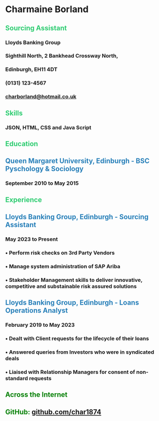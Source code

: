 # Charmaine Borland
## <span style="color:#2ECC71;"> Sourcing Assistant </span>
### Lloyds Banking Group
### Sighthill North, 2 Bankhead Crossway North,
### Edinburgh, EH11 4DT
### (0131) 123-4567
### charborland@hotmail.co.uk
## <span style="color:#2ECC71;"> Skills </span>
### JSON, HTML, CSS and Java Script
## <span style="color:#2ECC71;"> Education </span>
## <span style="color:#2980B9;"> Queen Margaret University, Edinburgh - BSC Pyschology & Sociology </span>
### September 2010 to May 2015
## <span style="color:#2ECC71;"> Experience </span>
## <span style="color:2980B9;"> Lloyds Banking Group, Edinburgh - Sourcing Assistant </span>
### May 2023 to Present 
### • Perform risk checks on 3rd Party Vendors
### • Manage system administration of SAP Ariba
### • Stakeholder Management skills to deliver innovative, competitive and substainable risk assured solutions
## <span style="color:#2980B9;"> Lloyds Banking Group, Edinburgh - Loans Operations Analyst </span>
### February 2019 to May 2023
### • Dealt with Client requests for the lifecycle of their loans
### • Answered queries from Investors who were in syndicated deals
### • Liaised with Relationship Managers for consent of non-standard requests
## <font color ="green"> Across the Internet </span>
## **GitHub:** [github.com/char1874](https:\\\\github.com/char1874)
